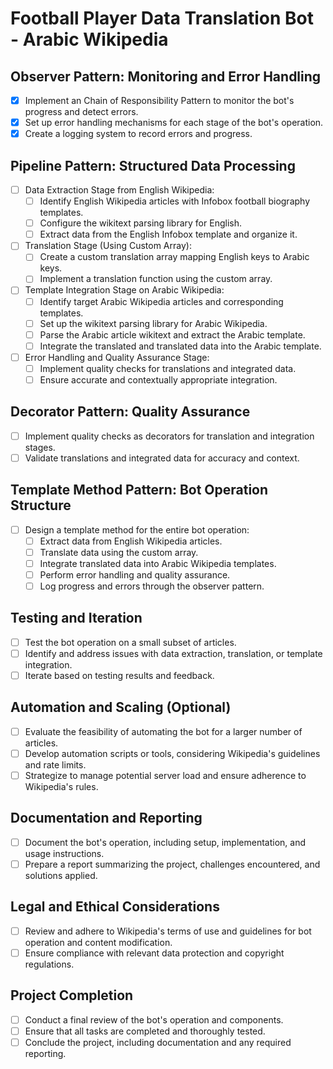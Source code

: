 # Football Player Data Translation Bot - Arabic Wikipedia

## Observer Pattern: Monitoring and Error Handling

- [x] Implement an Chain of Responsibility Pattern to monitor the bot's progress and detect errors.
- [x] Set up error handling mechanisms for each stage of the bot's operation.
- [x] Create a logging system to record errors and progress.

## Pipeline Pattern: Structured Data Processing

- [ ] Data Extraction Stage from English Wikipedia:
  - [ ] Identify English Wikipedia articles with Infobox football biography templates.
  - [ ] Configure the wikitext parsing library for English.
  - [ ] Extract data from the English Infobox template and organize it.

- [ ] Translation Stage (Using Custom Array):
  - [ ] Create a custom translation array mapping English keys to Arabic keys.
  - [ ] Implement a translation function using the custom array.

- [ ] Template Integration Stage on Arabic Wikipedia:
  - [ ] Identify target Arabic Wikipedia articles and corresponding templates.
  - [ ] Set up the wikitext parsing library for Arabic Wikipedia.
  - [ ] Parse the Arabic article wikitext and extract the Arabic template.
  - [ ] Integrate the translated and translated data into the Arabic template.

- [ ] Error Handling and Quality Assurance Stage:
  - [ ] Implement quality checks for translations and integrated data.
  - [ ] Ensure accurate and contextually appropriate integration.

## Decorator Pattern: Quality Assurance

- [ ] Implement quality checks as decorators for translation and integration stages.
- [ ] Validate translations and integrated data for accuracy and context.

## Template Method Pattern: Bot Operation Structure

- [ ] Design a template method for the entire bot operation:
  - [ ] Extract data from English Wikipedia articles.
  - [ ] Translate data using the custom array.
  - [ ] Integrate translated data into Arabic Wikipedia templates.
  - [ ] Perform error handling and quality assurance.
  - [ ] Log progress and errors through the observer pattern.

## Testing and Iteration

- [ ] Test the bot operation on a small subset of articles.
- [ ] Identify and address issues with data extraction, translation, or template integration.
- [ ] Iterate based on testing results and feedback.

## Automation and Scaling (Optional)

- [ ] Evaluate the feasibility of automating the bot for a larger number of articles.
- [ ] Develop automation scripts or tools, considering Wikipedia's guidelines and rate limits.
- [ ] Strategize to manage potential server load and ensure adherence to Wikipedia's rules.

## Documentation and Reporting

- [ ] Document the bot's operation, including setup, implementation, and usage instructions.
- [ ] Prepare a report summarizing the project, challenges encountered, and solutions applied.

## Legal and Ethical Considerations

- [ ] Review and adhere to Wikipedia's terms of use and guidelines for bot operation and content modification.
- [ ] Ensure compliance with relevant data protection and copyright regulations.

## Project Completion

- [ ] Conduct a final review of the bot's operation and components.
- [ ] Ensure that all tasks are completed and thoroughly tested.
- [ ] Conclude the project, including documentation and any required reporting.
